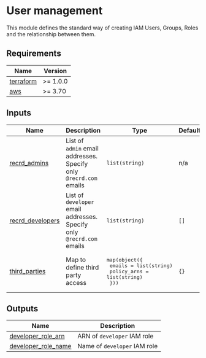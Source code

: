 <!--
To update docs, run:
  docker run --rm --volume "$(pwd):/terraform-docs" -u $(id -u) quay.io/terraform-docs/terraform-docs:0.16.0 /terraform-docs
-->
# User management

This module defines the standard way of creating IAM Users, Groups, Roles and the relationship between them.

<!-- BEGIN_TF_DOCS -->
## Requirements

| Name | Version |
|------|---------|
| <a name="requirement_terraform"></a> [terraform](#requirement\_terraform) | >= 1.0.0 |
| <a name="requirement_aws"></a> [aws](#requirement\_aws) | >= 3.70 |

## Inputs

| Name | Description | Type | Default | Required |
|------|-------------|------|---------|:--------:|
| <a name="input_recrd_admins"></a> [recrd\_admins](#input\_recrd\_admins) | List of `admin` email addresses. Specify only `@recrd.com` emails | `list(string)` | n/a | yes |
| <a name="input_recrd_developers"></a> [recrd\_developers](#input\_recrd\_developers) | List of `developer` email addresses. Specify only `@recrd.com` emails | `list(string)` | `[]` | no |
| <a name="input_third_parties"></a> [third\_parties](#input\_third\_parties) | Map to define third party access | <pre>map(object({<br>    emails      = list(string)<br>    policy_arns = list(string)<br>  }))</pre> | `{}` | no |

## Outputs

| Name | Description |
|------|-------------|
| <a name="output_developer_role_arn"></a> [developer\_role\_arn](#output\_developer\_role\_arn) | ARN of `developer` IAM role |
| <a name="output_developer_role_name"></a> [developer\_role\_name](#output\_developer\_role\_name) | Name of `developer` IAM role |
<!-- END_TF_DOCS -->
